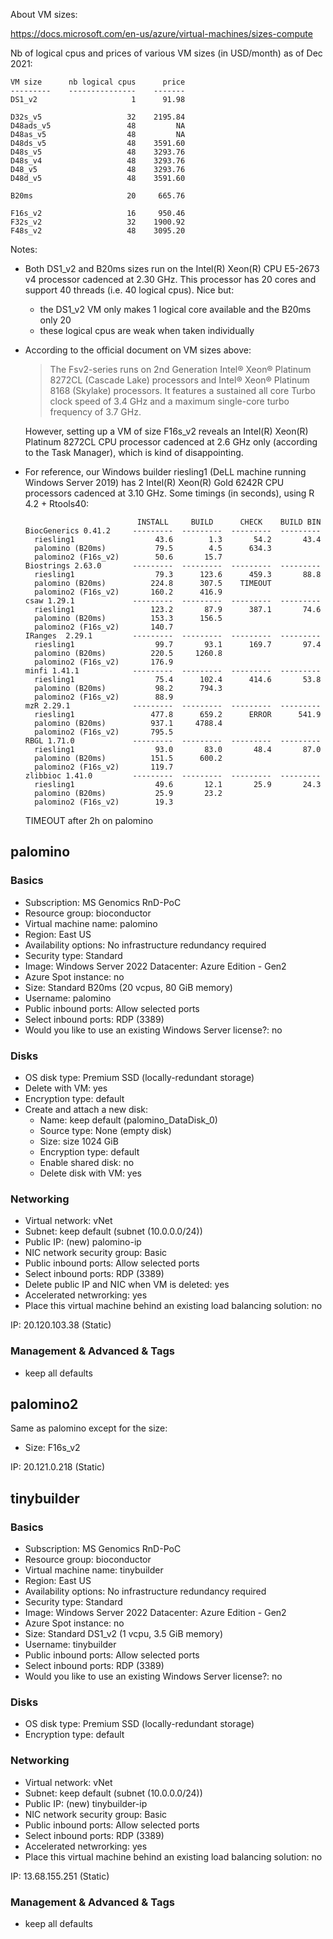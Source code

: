 About VM sizes:

  https://docs.microsoft.com/en-us/azure/virtual-machines/sizes-compute

Nb of logical cpus and prices of various VM sizes (in USD/month) as of Dec 2021:

    VM size      nb logical cpus      price
    ---------    ---------------    -------
    DS1_v2                     1      91.98

    D32s_v5                   32    2195.84
    D48ads_v5                 48         NA
    D48as_v5                  48         NA
    D48ds_v5                  48    3591.60
    D48s_v5                   48    3293.76
    D48s_v4                   48    3293.76
    D48_v5                    48    3293.76
    D48d_v5                   48    3591.60

    B20ms                     20     665.76

    F16s_v2                   16     950.46
    F32s_v2                   32    1900.92
    F48s_v2                   48    3095.20

Notes:

- Both DS1\_v2 and B20ms sizes run on the
  Intel(R) Xeon(R) CPU E5-2673 v4 processor cadenced at 2.30 GHz.
  This processor has 20 cores and support 40 threads (i.e. 40 logical
  cpus). Nice but:
  - the DS1\_v2 VM only makes 1 logical core available
    and the B20ms only 20
  - these logical cpus are weak when taken individually

- According to the official document on VM sizes above:

  > The Fsv2-series runs on 2nd Generation Intel® Xeon® Platinum 8272CL
  > (Cascade Lake) processors and Intel® Xeon® Platinum 8168 (Skylake)
  > processors. It features a sustained all core Turbo clock speed of
  > 3.4 GHz and a maximum single-core turbo frequency of 3.7 GHz. 

  However, setting up a VM of size F16s\_v2 reveals an Intel(R) Xeon(R)
  Platinum 8272CL CPU processor cadenced at 2.6 GHz only (according to
  the Task Manager), which is kind of disappointing.

- For reference, our Windows builder riesling1 (DeLL machine running
  Windows Server 2019) has 2 Intel(R) Xeon(R) Gold 6242R CPU processors
  cadenced at 3.10 GHz.
  Some timings (in seconds), using R 4.2 + Rtools40:
  ```
                           INSTALL     BUILD      CHECK    BUILD BIN
  BiocGenerics 0.41.2     ---------  ---------  ---------  ---------
    riesling1                  43.6        1.3       54.2       43.4
    palomino (B20ms)           79.5        4.5      634.3
    palomino2 (F16s_v2)        50.6       15.7
  Biostrings 2.63.0       ---------  ---------  ---------  ---------
    riesling1                  79.3      123.6      459.3       88.8
    palomino (B20ms)          224.8      307.5    TIMEOUT
    palomino2 (F16s_v2)       160.2      416.9
  csaw 1.29.1             ---------  ---------  ---------  ---------
    riesling1                 123.2       87.9      387.1       74.6
    palomino (B20ms)          153.3      156.5
    palomino2 (F16s_v2)       140.7
  IRanges  2.29.1         ---------  ---------  ---------  ---------
    riesling1                  99.7       93.1      169.7       97.4
    palomino (B20ms)          220.5     1260.8
    palomino2 (F16s_v2)       176.9
  minfi 1.41.1            ---------  ---------  ---------  ---------
    riesling1                  75.4      102.4      414.6       53.8
    palomino (B20ms)           98.2      794.3
    palomino2 (F16s_v2)        88.9
  mzR 2.29.1              ---------  ---------  ---------  ---------
    riesling1                 477.8      659.2      ERROR      541.9
    palomino (B20ms)          937.1     4788.4
    palomino2 (F16s_v2)       795.5
  RBGL 1.71.0             ---------  ---------  ---------  ---------
    riesling1                  93.0       83.0       48.4       87.0
    palomino (B20ms)          151.5      600.2
    palomino2 (F16s_v2)       119.7
  zlibbioc 1.41.0         ---------  ---------  ---------  ---------
    riesling1                  49.6       12.1       25.9       24.3
    palomino (B20ms)           25.9       23.2
    palomino2 (F16s_v2)        19.3
  ```
  TIMEOUT after 2h on palomino


## palomino

### Basics

  - Subscription: MS Genomics RnD-PoC
  - Resource group: bioconductor
  - Virtual machine name: palomino
  - Region: East US
  - Availability options: No infrastructure redundancy required
  - Security type: Standard
  - Image: Windows Server 2022 Datacenter: Azure Edition - Gen2
  - Azure Spot instance: no
  - Size: Standard B20ms (20 vcpus, 80 GiB memory)
  - Username: palomino
  - Public inbound ports: Allow selected ports
  - Select inbound ports: RDP (3389)
  - Would you like to use an existing Windows Server license?: no

### Disks

  - OS disk type: Premium SSD (locally-redundant storage)
  - Delete with VM: yes
  - Encryption type: default
  - Create and attach a new disk:
    - Name: keep default (palomino\_DataDisk\_0)
    - Source type: None (empty disk)
    - Size: size 1024 GiB
    - Encryption type: default
    - Enable shared disk: no
    - Delete disk with VM: yes

### Networking

  - Virtual network: vNet
  - Subnet: keep default (subnet (10.0.0.0/24))
  - Public IP: (new) palomino-ip
  - NIC network security group: Basic
  - Public inbound ports: Allow selected ports
  - Select inbound ports: RDP (3389)
  - Delete public IP and NIC when VM is deleted: yes
  - Accelerated netwrorking: yes
  - Place this virtual machine behind an existing load balancing solution: no

IP: 20.120.103.38 (Static)

### Management & Advanced & Tags
  - keep all defaults


## palomino2

Same as palomino except for the size: 
  - Size: F16s\_v2

IP: 20.121.0.218 (Static)


## tinybuilder

### Basics

  - Subscription: MS Genomics RnD-PoC
  - Resource group: bioconductor
  - Virtual machine name: tinybuilder
  - Region: East US
  - Availability options: No infrastructure redundancy required
  - Security type: Standard
  - Image: Windows Server 2022 Datacenter: Azure Edition - Gen2
  - Azure Spot instance: no
  - Size: Standard DS1\_v2 (1 vcpu, 3.5 GiB memory)
  - Username: tinybuilder
  - Public inbound ports: Allow selected ports
  - Select inbound ports: RDP (3389)
  - Would you like to use an existing Windows Server license?: no

### Disks

  - OS disk type: Premium SSD (locally-redundant storage)
  - Encryption type: default

### Networking

  - Virtual network: vNet
  - Subnet: keep default (subnet (10.0.0.0/24))
  - Public IP: (new) tinybuilder-ip
  - NIC network security group: Basic
  - Public inbound ports: Allow selected ports
  - Select inbound ports: RDP (3389)
  - Accelerated netwrorking: yes
  - Place this virtual machine behind an existing load balancing solution: no

IP: 13.68.155.251 (Static)

### Management & Advanced & Tags
  - keep all defaults

